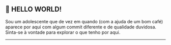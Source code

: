 ## 👋 HELLO WORLD!
Sou um adolescente que de vez em quando (com a ajuda de um bom café) aparece por aqui com algum commit diferente e de qualidade duvidosa. Sinta-se à vontade para explorar o que tenho por aqui.


---

